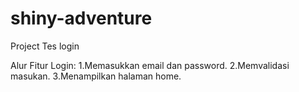 # shiny-adventure
Project Tes login

Alur Fitur Login:
1.Memasukkan email dan password.
2.Memvalidasi masukan.
3.Menampilkan halaman home.
